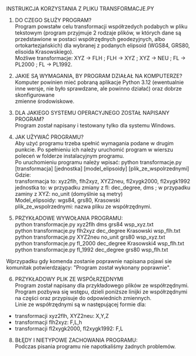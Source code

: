 

INSTRUKCJA KORZYSTANIA Z PLIKU TRANSFORMACJE.PY  

1. DO CZEGO SŁUŻY PROGRAM?  
Program powstałw celu transformacji współrzedych podabych w pliku tekstowym (program przyjmuje 2 rodzaje plików, w których dane są przedstawione w postaci 
współrzędnych geodezyjnych, albo ortokartezjańskich) dla wybranej z podanych elipsoid (WGS84, GRS80, elisoida Krasowskiego).  
Możliwe transformacje: XYZ -> FLH ; FLH -> XYZ ; XYZ -> NEU ; FL -> PL2000 ; FL -> PL1992.   

2. JAKIE SĄ WYMAGANIA, BY PROGRAM DZIAŁAŁ NA KOMPUTERZE?  
Komputer powinien mieć pobraną aplikacje Python 3.12 (ewentualnie inne wersje, nie było sprawdzane, ale powinno działać) oraz dobrze skonfigurowane  
zmienne środowiskowe.  

3. DLA JAKIEGO SYSTEMU OPERACYJNEGO ZOSTAŁ NAPISANY PROGRAM?  
Program został napisany i testowany tylko dla systemu Windows.  
	
4. JAK UŻYWAĆ PROGRAMU?  
Aby użyć programu trzeba spełnić wymagania podane w drugim punkcie. Po spełnieniu ich należy uruchomić program w wierszu poleceń w folderze instalacyjnym programu.  
Po uruchomieniu programu należy wpisać: python transformacje.py [transformacja] [jednostka] [model_elipsoidy] [plik_ze_wspolrzednymi]  
Gdzie:  
transformacja to: xyz2flh, flh2xyz, XYZ2neu, fl2xygk2000, fl2xygk1992  
jednostka to: w przypadku zmiany z fl: dec_degree, dms   ;   w przypadku zaminy z XYZ: no_unit (domyślnie są metry)  
Model_elipsoidy: wgs84, grs80, Krasowski  
plik_ze_wspolrzednymi: nazwa pliku ze współrzędnymi.

5. PRZYKŁADOWE WYWOŁANIA PROGRAMU:  
python transformacje.py xyz2flh dms grs84 wsp_xyz.txt  
python transformacje.py flh2xyz dec_degree Krasowski wsp_flh.txt  
python transformacje.py XYZ2neu no_unit grs80 wsp_xyz.txt  
python transformacje.py fl_2000 dec_degree Krasowski4 wsp_flh.txt  
python transformacje.py fl_1992 dec_degree grs80 wsp_flh.txt  
	
Wprzypadku gdy komenda zostanie poprawnie napisana pojawi sie komunitak potwierdzający: 
"Program został wykonany poprawnie".  

6. PRZYKŁADOWY PLIK ZE WSPÓŁRZĘDNYMI  
Program został napisany dla przykładowego plików ze współrzędnymi.  
Program pozbywa się wstępu, dzieli poniższe linijki ze współrzędnymi na części oraz przypisuje do odpowiednich zmiennych.  
Linie ze współrzędnymi są w następującej formie dla:
- transformacji xyz2flh,  XYZ2neu: X,Y,Z
- transformacji flh2xyz: F,L,h
- transformacji fl2xygk2000, fl2xygk1992: F,L

8. BŁĘDY I NIETYPOWE ZACHOWANIA PROGRAMU:  
Podczas pisania programu nie napotkaliśmy żadnych problemów.  
